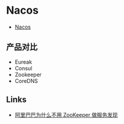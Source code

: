 # Nacos

- [Nacos](readme.md)

## 产品对比

- Eureak
- Consul
- Zookeeper
- CoreDNS

## Links

- [阿里巴巴为什么不用 ZooKeeper 做服务发现](https://mp.weixin.qq.com/s?__biz=MjM5MDE0Mjc4MA==&mid=2651007830&idx=1&sn=7382412cd4a2243b34f69c3cf4aa5a20&scene=21)